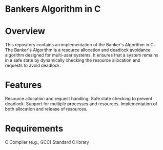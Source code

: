 # Bankers Algorithm in C

# Overview

This repository contains an implementation of the Banker's Algorithm in C. The Banker's Algorithm is a resource allocation and deadlock avoidance algorithm designed for multi-user systems. It ensures that a system remains in a safe state by dynamically checking the resource allocation and requests to avoid deadlock.

# Features

 Resource allocation and request handling.
 Safe state checking to prevent deadlock.
 Support for multiple processes and resources.
 Implementation of both allocation and release of resources.

# Requirements

C Compiler (e.g., GCC)
Standard C library
